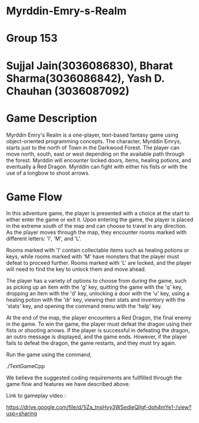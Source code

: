 # Myrddin-Emry-s-Realm
# Group 153
# Sujjal Jain(3036086830), Bharat Sharma(3036086842), Yash D. Chauhan (3036087092)

# Game Description

Myrddin Emry's Realm is a one-player, text-based fantasy game using object-oriented programming concepts. The character, Myrddin Emrys, starts just to the north of Town in the Darkwood Forest. The player can move north, south, east or west depending on the available path through the forest. Myrddin will encounter locked doors, items, healing potions, and eventually a Red Dragon. Myrddin can fight with either his fists or with the use of a longbow to shoot arrows.

# Game Flow

In this adventure game, the player is presented with a choice at the start to either enter the game or exit it. Upon entering the game, the player is placed in the extreme south of the map and can choose to travel in any direction. As the player moves through the map, they encounter rooms marked with different letters: 'I', 'M', and 'L'.

Rooms marked with 'I' contain collectable items such as healing potions or keys, while rooms marked with 'M' have monsters that the player must defeat to proceed further. Rooms marked with 'L' are locked, and the player will need to find the key to unlock them and move ahead.

The player has a variety of options to choose from during the game, such as picking up an item with the 'g' key, quitting the game with the 'q' key, dropping an item with the 'd' key, unlocking a door with the 'u' key, using a healing potion with the 'dr' key, viewing their stats and inventory with the 'stats' key, and opening the command menu with the 'help' key.

At the end of the map, the player encounters a Red Dragon, the final enemy in the game. To win the game, the player must defeat the dragon using their fists or shooting arrows. If the player is successful in defeating the dragon, an outro message is displayed, and the game ends. However, if the player fails to defeat the dragon, the game restarts, and they must try again.

Run the game using the command,

./TextGameCpp

We believe the suggested coding requirements are fullfilled through the game flow and features we have described above. 

Link to gameplay video :

https://drive.google.com/file/d/1iZa_tnsHvy3WSedieQllgf-doh4mYe1-/view?usp=sharing
